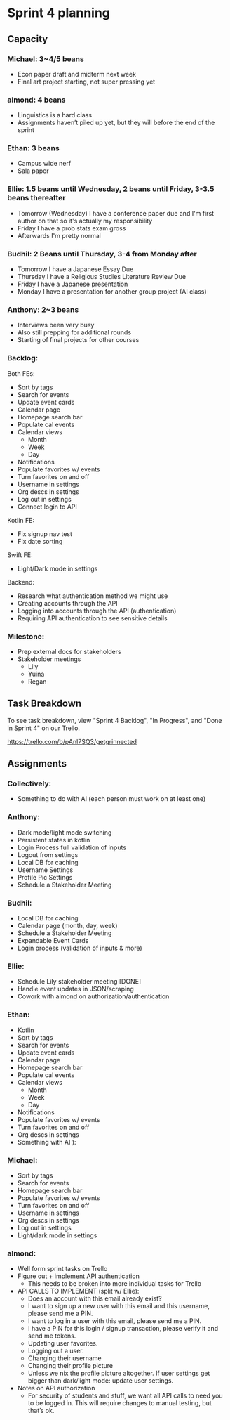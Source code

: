 # Sprint 4 planning

## Capacity

### Michael: 3~4/5 beans
- Econ paper draft and midterm next week
- Final art project starting, not super pressing yet

### almond: 4 beans
- Linguistics is a hard class
- Assignments haven’t piled up yet, but they will before the end of the sprint

### Ethan: 3 beans
- Campus wide nerf
- Sala paper

### Ellie: 1.5 beans until Wednesday, 2 beans until Friday, 3-3.5 beans thereafter
- Tomorrow (Wednesday) I have a conference paper due and I'm first author on that so it's actually my responsibility
- Friday I have a prob stats exam gross
- Afterwards I'm pretty normal

### Budhil: 2 Beans until Thursday, 3-4 from Monday after
- Tomorrow I have a Japanese Essay Due
- Thursday I have a Religious Studies Literature Review Due
- Friday I have a Japanese presentation
- Monday I have a presentation for another group project (AI class)
 
### Anthony: 2~3 beans
- Interviews been very busy
- Also still prepping for additional rounds
- Starting of final projects for other courses

### Backlog:

Both FEs:
- Sort by tags
- Search for events
- Update event cards
- Calendar page
- Homepage search bar
- Populate cal events
- Calendar views
  - Month
  - Week
  - Day
- Notifications
- Populate favorites w/ events
- Turn favorites on and off
- Username in settings
- Org descs in settings
- Log out in settings
- Connect login to API

Kotlin FE:
- Fix signup nav test
- Fix date sorting

Swift FE:
- Light/Dark mode in settings

Backend:
- Research what authentication method we might use
- Creating accounts through the API
- Logging into accounts through the API (authentication)
- Requiring API authentication to see sensitive details

### Milestone: 
- Prep external docs for stakeholders
- Stakeholder meetings
  - Lily
  - Yuina
  - Regan

## Task Breakdown
To see task breakdown, view "Sprint 4 Backlog", "In Progress", and "Done in Sprint 4" on our Trello.

<https://trello.com/b/pAnl7SQ3/getgrinnected>

## Assignments

### Collectively:
- Something to do with AI (each person must work on at least one)

### Anthony:
- Dark mode/light mode switching
- Persistent states in kotlin
- Login Process full validation of inputs
- Logout from settings
- Local DB for caching
- Username Settings
- Profile Pic Settings
- Schedule a Stakeholder Meeting

### Budhil:
- Local DB for caching
- Calendar page (month, day, week)
- Schedule a Stakeholder Meeting
- Expandable Event Cards
- Login process (validation of inputs & more)
  
### Ellie:
- Schedule Lily stakeholder meeting [DONE]
- Handle event updates in JSON/scraping
- Cowork with almond on authorization/authentication

### Ethan:
- Kotlin 
- Sort by tags
- Search for events
- Update event cards
- Calendar page
- Homepage search bar
- Populate cal events
- Calendar views
  - Month
  - Week
  - Day
- Notifications
- Populate favorites w/ events
- Turn favorites on and off
- Org descs in settings
- Something with AI ):

### Michael:
- Sort by tags
- Search for events
- Homepage search bar
- Populate favorites w/ events
- Turn favorites on and off
- Username in settings
- Org descs in settings
- Log out in settings
- Light/dark mode in settings

### almond:
- Well form sprint tasks on Trello
- Figure out + implement API authentication
  - This needs to be broken into more individual tasks for Trello
- API CALLS TO IMPLEMENT (split w/ Ellie):
  - Does an account with this email already exist?
  - I want to sign up a new user with this email and this username, please send me a PIN.
  - I want to log in a user with this email, please send me a PIN.
  - I have a PIN for this login / signup transaction, please verify it and send me tokens.
  - Updating user favorites.
  - Logging out a user.
  - Changing their username
  - Changing their profile picture
  - Unless we nix the profile picture altogether.
If user settings get bigger than dark/light mode: update user settings.
- Notes on API authorization
  - For security of students and stuff, we want all API calls to need you to be logged in. This will require changes to manual testing, but that’s ok.

